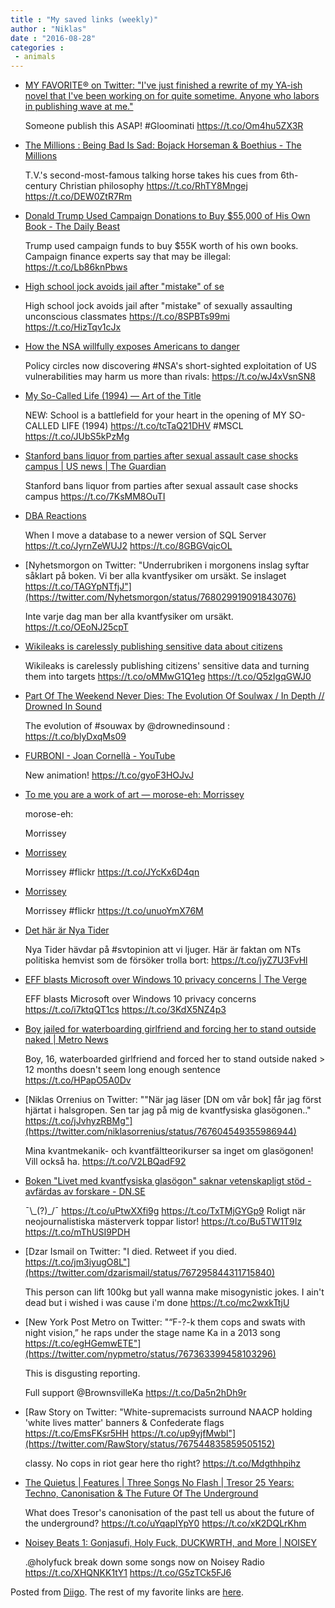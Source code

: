 ```yaml
---
title : "My saved links (weekly)"
author : "Niklas"
date : "2016-08-28"
categories : 
 - animals
---
```


- [MY FAVORITE® on Twitter: "I've just finished a rewrite of my YA-ish novel that I've been working on for quite sometime. Anyone who labors in publishing wave at me."](https://twitter.com/michaelgracejr/status/768794979821027328)
    
    Someone publish this ASAP! #Gloominati https://t.co/Om4hu5ZX3R
    
    
- [The Millions : Being Bad Is Sad: Bojack Horseman & Boethius - The Millions](http://www.themillions.com/2016/08/being-bad-is-sad-bojack-horseman-boethius.html?platform=hootsuite)
    
    T.V.'s second-most-famous talking horse takes his cues from 6th-century Christian philosophy https://t.co/RhTY8Mngej https://t.co/DEW0ZtR7Rm
    
- [Donald Trump Used Campaign Donations to Buy $55,000 of His Own Book - The Daily Beast](http://www.thedailybeast.com/articles/2016/08/24/donald-trump-used-campaign-donations-to-buy-55-000-of-his-own-book.html)
    
    Trump used campaign funds to buy $55K worth of his own books. Campaign finance experts say that may be illegal: https://t.co/Lb86knPbws
    
- [High school jock avoids jail after "mistake" of se](https://thinkprogress.org/david-brecker-brock-turner-rape-culture-c912203eca48)
    
    High school jock avoids jail after "mistake" of sexually assaulting unconscious classmates https://t.co/8SPBTs99mi https://t.co/HizTqv1cJx
    
- [How the NSA willfully exposes Americans to danger](https://theweek.com/articles/643904/how-nsa-willfully-exposes-americans-danger)
    
    Policy circles now discovering #NSA's short-sighted exploitation of US vulnerabilities may harm us more than rivals: https://t.co/wJ4xVsnSN8
    
    
- [My So-Called Life (1994) — Art of the Title](http://www.artofthetitle.com/title/my-so-called-life/)
    
    NEW: School is a battlefield for your heart in the opening of MY SO-CALLED LIFE (1994) https://t.co/tcTaQ21DHV #MSCL https://t.co/JUbS5kPzMg
    
    
- [Stanford bans liquor from parties after sexual assault case shocks campus | US news | The Guardian](https://www.theguardian.com/us-news/2016/aug/22/stanford-university-liquor-ban-sexual-assault-brock-turner?CMP=Share_iOSApp_Other&utm_content=buffer9d683&utm_medium=social&utm_source=twitter.com&utm_campaign=buffer)
    
    Stanford bans liquor from parties after sexual assault case shocks campus https://t.co/7KsMM8OuTI
    
- [DBA Reactions](http://dbareactions.com/post/149367679703/when-i-move-a-database-to-a-newer-version-of-sql)
    
    When I move a database to a newer version of SQL Server https://t.co/JyrnZeWUJ2 https://t.co/8GBGVqicOL
    
- [Nyhetsmorgon on Twitter: "Underrubriken i morgonens inslag syftar såklart på boken. Vi ber alla kvantfysiker om ursäkt. Se inslaget https://t.co/TAGYpNTfjJ"](https://twitter.com/Nyhetsmorgon/status/768029919091843076)
    
    Inte varje dag man ber alla kvantfysiker om ursäkt. https://t.co/OEoNJ25cpT
    
- [Wikileaks is carelessly publishing sensitive data about citizens](http://thenextweb.com/insider/2016/08/23/wikileaks-carelessly-publishing-sensitive-data-survivors-sexual-abuse-mentally-ill/)
    
    Wikileaks is carelessly publishing citizens' sensitive data and turning them into targets https://t.co/oMMwG1Q1eg https://t.co/Q5zIgqGWJ0
    
- [Part Of The Weekend Never Dies: The Evolution Of Soulwax / In Depth // Drowned In Sound](http://drownedinsound.com/in_depth/4150317-part-of-the-weekend-never-dies--the-evolution-of-soulwax)
    
    The evolution of #souwax by @drownedinsound : https://t.co/blyDxqMs09
    
    
- [FURBONI - Joan Cornellà - YouTube](https://www.youtube.com/watch?v=1uLb7kv9XFU)
    
    New animation! https://t.co/gyoF3HOJvJ
    
- [To me you are a work of art — morose-eh: Morrissey](http://mozmozmoz117.tumblr.com/post/149360128262/morose-eh-morrissey)
    
    morose-eh:
    
    Morrissey
    
- [Morrissey](https://t.co/JYcKx6D4qn)
    
    Morrissey #flickr https://t.co/JYcKx6D4qn
    
    
- [Morrissey](https://t.co/unuoYmX76M)
    
    Morrissey #flickr https://t.co/unuoYmX76M
    
    
- [Det här är Nya Tider](http://expo.se/2016/det-har-ar-nya-tider_7147.html)
    
    Nya Tider hävdar på #svtopinion att vi ljuger. Här är faktan om NTs politiska hemvist som de försöker trolla bort: https://t.co/jyZ7U3FvHl
    
    
- [EFF blasts Microsoft over Windows 10 privacy concerns | The Verge](http://www.theverge.com/2016/8/22/12582622/eff-microsoft-windows-10-privacy-concerns?utm_campaign=theverge&utm_content=chorus&utm_medium=social&utm_source=twitter)
    
    EFF blasts Microsoft over Windows 10 privacy concerns https://t.co/i7ktqQT1cs https://t.co/3KdX5NZ4p3
    
- [Boy jailed for waterboarding girlfriend and forcing her to stand outside naked | Metro News](http://metro.co.uk/2016/08/21/boy-16-jailed-for-waterboarding-girlfriend-and-forcing-her-to-stand-outside-naked-6080949/)
    
    Boy, 16, waterboarded girlfriend and forced her to stand outside naked > 12 months doesn't seem long enough sentence https://t.co/HPapO5A0Dv
    
- [Niklas Orrenius on Twitter: ""När jag läser \[DN om vår bok\] får jag först hjärtat i halsgropen. Sen tar jag på mig de kvantfysiska glasögonen.." https://t.co/jJvhyzRBMg"](https://twitter.com/niklasorrenius/status/767604549355986944)
    
    Mina kvantmekanik- och kvantfältteorikurser sa inget om glasögonen! Vill också ha. https://t.co/V2LBQadF92
    
- [Boken "Livet med kvantfysiska glasögon" saknar vetenskapligt stöd - avfärdas av forskare - DN.SE](http://www.dn.se/nyheter/vetenskap/forskare-avfardar-bastsaljare-saknar-vetenskapligt-stod/)
    
    ¯\\\_(?)\_/¯ https://t.co/uPtwXXfi9g https://t.co/TxTMjGYGp9 Roligt när neojournalistiska mästerverk toppar listor! https://t.co/Bu5TW1T9Iz https://t.co/mThUSI9PDH
    
- [Dzar Ismail on Twitter: "I died. Retweet if you died. https://t.co/jm3iyugO8L"](https://twitter.com/dzarismail/status/767295844311715840)
    
    This person can lift 100kg but yall wanna make misogynistic jokes. I ain't dead but i wished i was cause i'm done https://t.co/mc2wxkTtjU
    
- [New York Post Metro on Twitter: "“F-?-k them cops and swats with night vision,” he raps under the stage name Ka in a 2013 song https://t.co/egHGemwETE"](https://twitter.com/nypmetro/status/767363399458103296)
    
    This is disgusting reporting.
    
    Full support @BrownsvilleKa https://t.co/Da5n2hDh9r
    
- [Raw Story on Twitter: "White-supremacists surround NAACP holding 'white lives matter' banners & Confederate flags https://t.co/EmsFKsr5HH https://t.co/up9yjfMwbl"](https://twitter.com/RawStory/status/767544835859505152)
    
    classy. No cops in riot gear here tho right? https://t.co/Mdgthhpihz
    
- [The Quietus | Features | Three Songs No Flash | Tresor 25 Years: Techno, Canonisation & The Future Of The Underground](http://thequietus.com/articles/20723-tresor-25-years-festival-techno-canon-exclusion-homogenisation-hauff-dozzy)
    
    What does Tresor's canonisation of the past tell us about the future of the underground? https://t.co/uYqapIYpY0 https://t.co/xK2DQLrKhm
    
- [Noisey Beats 1: Gonjasufi, Holy Fuck, DUCKWRTH, and More | NOISEY](http://noisey.vice.com/blog/noisey-beats-1-episode-59-gonjasufi-holy-fuck-DUCKWRTH?utm_source=noisetytwitterus)
    
    .@holyfuck break down some songs now on Noisey Radio https://t.co/XHQNKK1tY1 https://t.co/G5zTCk5FJ6
    

Posted from [Diigo](https://www.diigo.com). The rest of my favorite links are [here](https://www.diigo.com/user/npivic).
